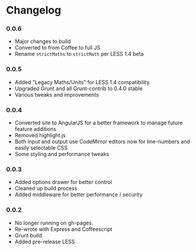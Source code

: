 # Changelog

### 0.0.6
  - Major changes to build
  - Converted to from Coffee to full JS
  - Rename `strictMaths` to `strictMath` per LESS 1.4 beta

### 0.0.5
  - Added "Legacy Maths/Units" for LESS 1.4 compatibility.
  - Upgraded Grunt and all Grunt-contrib to 0.4.0 stable
  - Various tweaks and improvements

### 0.0.4
  - Converted site to AngularJS for a better framework to manage future feature additions
  - Removed highlight.js
  - Both input and output use CodeMirror editors now for line-numbers and easily selectable CSS
  - Some styling and performance tweaks

### 0.0.3
  - Added options drawer for better control
  - Cleaned up build process
  - Added middleware for better performance / security

### 0.0.2
  - No longer running on gh-pages.
  - Re-wrote with Express and Coffeescript
  - Grunt build
  - Added pre-release LESS

